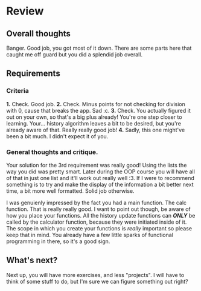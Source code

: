 # Review

## Overall thoughts

Banger. Good job, you got most of it down. There are some parts here that caught me off guard but you did a splendid job overall.

## Requirements

### Criteria

**1.** Check. Good job.
**2.** Check. Minus points for not checking for division with 0, cause that breaks the app. Sad :c.
**3.** Check. You actually figured it out on your own, so that's a big plus already! You're one step closer to learning. Your... history algorithm leaves a bit to be desired, but you're already aware of that. Really really good job!
**4.** Sadly, this one might've been a bit much. I didn't expect it of you.

### General thoughts and critique.

Your solution for the 3rd requirement was really good! Using the lists the way you did was pretty smart. Later during the OOP course you will have all of that in just one list and it'll work out really well  :3. If I were to recommend something is to try and make the display of the information a bit better next time, a bit more well formatted. Solid job otherwise.

I was genuienly impressed by the fact you had a main function. The calc function. That is really really good. I want to point out though, be aware of how you place your functions. All the history update functions can ***ONLY*** be called by the calculator function, because they were initiated inside of it. The scope in which you create your functions is *really* important so please keep that in mind. You already have a few little sparks of functional programming in there, so it's a good sign.

## What's next?

Next up, you will have more exercises, and less "projects". I will have to think of some stuff to do, but I'm sure we can figure something out right?